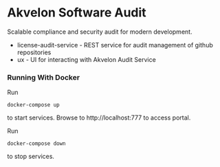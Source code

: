 # Akvelon Software Audit
Scalable compliance and security audit for modern development.

* license-audit-service - REST service for audit management of github repositories
* ux - UI for interacting with Akvelon Audit Service

### Running With Docker

Run 
```
docker-compose up 
```
to start services. Browse to http://localhost:777 to access portal.

Run
```
docker-compose down
```
to stop services.